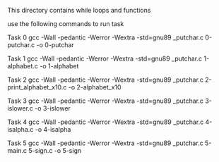 This directory contains while loops and functions


use the following commands to run task

Task 0 
gcc -Wall -pedantic -Werror -Wextra -std=gnu89 _putchar.c 0-putchar.c -o 0-putchar

Task 1 
gcc -Wall -pedantic -Werror -Wextra -std=gnu89 _putchar.c 1-alphabet.c -o 1-alphabet

Task 2
gcc -Wall -pedantic -Werror -Wextra -std=gnu89 _putchar.c 2-print_alphabet_x10.c -o 2-alphabet_x10

Task 3
gcc -Wall -pedantic -Werror -Wextra -std=gnu89 _putchar.c 3-islower.c -o 3-islower

Task 4
gcc -Wall -pedantic -Werror -Wextra -std=gnu89 _putchar.c 4-isalpha.c -o 4-isalpha

Task 5
gcc -Wall -pedantic -Werror -Wextra -std=gnu89 _putchar.c 5-main.c 5-sign.c -o 5-sign

